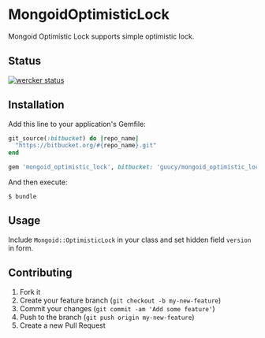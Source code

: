 # MongoidOptimisticLock

Mongoid Optimistic Lock supports simple optimistic lock.

## Status

[![wercker status](https://app.wercker.com/status/9a5dd7d860a3b386fc2ed5506cede266/m "wercker status")](https://app.wercker.com/project/bykey/9a5dd7d860a3b386fc2ed5506cede266)

## Installation

Add this line to your application's Gemfile:

```ruby
git_source(:bitbucket) do |repo_name|
  "https://bitbucket.org/#{repo_name}.git"
end

gem 'mongoid_optimistic_lock', bitbucket: 'guucy/mongoid_optimistic_lock'
```

And then execute:

    $ bundle

## Usage

Include `Mongoid::OptimisticLock` in your class and set hidden field `version` in form.

## Contributing

1. Fork it
2. Create your feature branch (`git checkout -b my-new-feature`)
3. Commit your changes (`git commit -am 'Add some feature'`)
4. Push to the branch (`git push origin my-new-feature`)
5. Create a new Pull Request